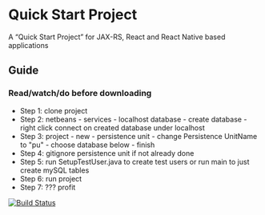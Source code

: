 # Quick Start Project

A “Quick Start Project” for JAX-RS, React and React Native based applications

## Guide

### Read/watch/do before downloading

- Step 1: clone project
- Step 2: netbeans - services - localhost database - create database - right click connect on created database under localhost
- Step 3: project - new - persistence unit - change Persistence UnitName to "pu" - choose database below - finish
- Step 4: gitignore persistence unit if not already done
- Step 5: run SetupTestUser.java to create test users or run main to just create mySQL tables
- Step 6: run project
- Step 7: ??? profit

[![Build Status](https://travis-ci.org/grem848/Exam3sem-JWTBackend.svg?branch=fall_2018)](https://travis-ci.org/grem848/Exam3sem-JWTBackend)
